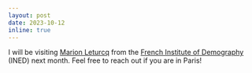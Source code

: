 ```yaml
---
layout: post
date: 2023-10-12
inline: true
---
```


I will be visiting [Marion Leturcq](https://sites.google.com/site/marionleturcq/) from the [French Institute of Demography](https://www.ined.fr/en/) (INED) next month. Feel free to reach out if you are in Paris! 